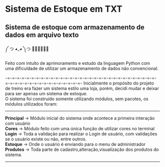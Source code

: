 # Sistema de Estoque em TXT
 ## Sistema de estoque com armazenamento de dados em arquivo texto

༼ つ ◕_◕ ༽つ 🐍🐍🐍🐍🐍🐍


Feito com intuito de aprimoramento e estudo da linguagem Python com uma dificuldade de utilizar um armazenamento de dados não convencional.
                                                                                               
-=-=-=-=-=-=-=-=-=-=-=-=-=-=-=-=-=-=-=-=-=-=-=-=-=-=-=-=-=-=-=-=-=-=-=-=-=-=-=-=-=-=-=-=-=-=-=-
Inicialmente o propósito do projeto de treino era fazer um sistema estilo uma loja, porém, decidi mudar e deixar para ser apenas um sistema de estoque.<br/>
O sistema foi construído somente utilizando módulos, sem pacotes, os módulos utilizados foram:
_______________________________________________________________________________________________________________________
**Principal** → Módulo inicial do sistema onde acontece a primeira interação com usuário<br/>
**Cores** → Módulo feito com uma única função de utilizar cores no terminal<br/>
**Login** → Toda a validação para realizar o Login de usuário, com validações se o usuário existe ou não, entre outros.<br/>
**Estoque** → Onde o usuário é enviando para o menu de administrador<br/>
**Produtos** → Toda parte de cadastro,alteração,visualização dos produtos do sistema.
_______________________________________________________________________________________________________________________

